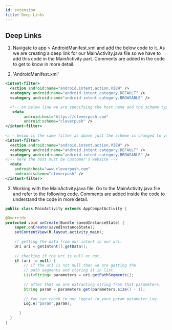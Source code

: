 ```yaml
---
id: extension
title: Deep Links
---
```


Deep Links
--------------------

1. Navigate to app > AndroidManifest.xml and add the below code to it. As we are creating a deep link for our MainActivity.java file so we have to add this code in the MainActivity part. Comments are added in the code to get to know in more detail.

2. 'AndroidManifest.xml'
``` xml
<intent-filter>
  <action android:name="android.intent.action.VIEW" />
  <category android:name="android.intent.category.DEFAULT" />
  <category android:name="android.intent.category.BROWSABLE" />

  <!-- on below line we are specifying the host name and the scheme type in add your App name -->
   <data
        android:host="https://cleverpush.com"
        android:scheme="cleverpush" />
</intent-filter>
  
<!-- below is the same filter as above just the scheme is changed to your app name -->
<intent-filter>
  <action android:name="android.intent.action.VIEW" />
  <category android:name="android.intent.category.DEFAULT" />
  <category android:name="android.intent.category.BROWSABLE" />
<!-- here the host must be customer's website -->
  <data
    android:host="www.cleverpush.com"
    android:scheme="cleverpush" />
</intent-filter>
```
3. Working with the MainActivity.java file.
Go to the MainActivity.java file and refer to the following code. Comments are added inside the code to understand the code in more detail.

``` java
public class MainActivity extends AppCompatActivity {

@Override
protected void onCreate(Bundle savedInstanceState) {
	super.onCreate(savedInstanceState);
	setContentView(R.layout.activity_main);
		
	// getting the data from our intent in our uri.
	Uri uri = getIntent().getData();
	
	// checking if the uri is null or not.
	if (uri != null) {
		// if the uri is not null then we are getting the
		// path segments and storing it in list.
		List<String> parameters = uri.getPathSegments();
		
		// after that we are extracting string from that parameters.
		String param = parameters.get(parameters.size() - 1);
		
		// You can check in our Logcat in your param parameter Log.
		Log.e("param",param);
    
	  }
  }
}
```
